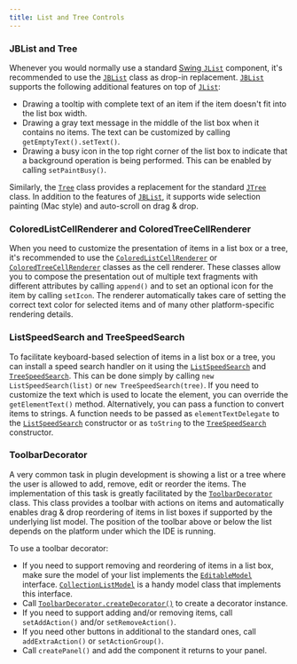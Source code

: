 ```yaml
---
title: List and Tree Controls
---
```

<!-- Copyright 2000-2020 JetBrains s.r.o. and other contributors. Use of this source code is governed by the Apache 2.0 license that can be found in the LICENSE file. -->

### JBList and Tree

Whenever you would normally use a standard [Swing `JList`](https://docs.oracle.com/javase/8/docs/api/javax/swing/JList.html) component, it's recommended to use the [`JBList`](upsource:///platform/platform-api/src/com/intellij/ui/components/JBList.java) class as drop-in replacement. [`JBList`](upsource:///platform/platform-api/src/com/intellij/ui/components/JBList.java) supports the following additional features on top of [`JList`](https://docs.oracle.com/javase/8/docs/api/javax/swing/JList.html):

* Drawing a tooltip with complete text of an item if the item doesn't fit into the list box width.
* Drawing a gray text message in the middle of the list box when it contains no items.
  The text can be customized by calling `getEmptyText().setText()`.
* Drawing a busy icon in the top right corner of the list box to indicate that a background operation is being performed.
  This can be enabled by calling `setPaintBusy()`.

Similarly, the [`Tree`](upsource:///platform/platform-api/src/com/intellij/ui/treeStructure/Tree.java) class provides a replacement for the standard [`JTree`](https://docs.oracle.com/javase/8/docs/api/javax/swing/JTree.html) class.
In addition to the features of [`JBList`](upsource:///platform/platform-api/src/com/intellij/ui/components/JBList.java), it supports wide selection painting (Mac style) and auto-scroll on drag & drop.

### ColoredListCellRenderer and ColoredTreeCellRenderer

When you need to customize the presentation of items in a list box or a tree, it's recommended to use the [`ColoredListCellRenderer`](upsource:///platform/platform-api/src/com/intellij/ui/ColoredListCellRenderer.java) or [`ColoredTreeCellRenderer`](upsource:///platform/platform-api/src/com/intellij/ui/ColoredTreeCellRenderer.java) classes as the cell renderer.
These classes allow you to compose the presentation out of multiple text fragments with different attributes by calling `append()` and to set an optional icon for the item by calling `setIcon`.
The renderer automatically takes care of setting the correct text color for selected items and of many other platform-specific rendering details.

### ListSpeedSearch and TreeSpeedSearch

To facilitate keyboard-based selection of items in a list box or a tree, you can install a speed search handler on it using the [`ListSpeedSearch`](upsource:///platform/platform-impl/src/com/intellij/ui/ListSpeedSearch.java) and [`TreeSpeedSearch`](upsource:///platform/platform-impl/src/com/intellij/ui/TreeSpeedSearch.java).
This can be done simply by calling `new ListSpeedSearch(list)` or `new TreeSpeedSearch(tree)`.
If you need to customize the text which is used to locate the element, you can override the `getElementText()` method.
Alternatively, you can pass a function to convert items to strings.
A function needs to be passed as `elementTextDelegate` to the [`ListSpeedSearch`](upsource:///platform/platform-impl/src/com/intellij/ui/ListSpeedSearch.java) constructor or as `toString` to the [`TreeSpeedSearch`](upsource:///platform/platform-impl/src/com/intellij/ui/TreeSpeedSearch.java) constructor.

### ToolbarDecorator

A very common task in plugin development is showing a list or a tree where the user is allowed to add, remove, edit or reorder the items.
The implementation of this task is greatly facilitated by the [`ToolbarDecorator`](upsource:///platform/platform-api/src/com/intellij/ui/ToolbarDecorator.java) class.
This class provides a toolbar with actions on items and automatically enables drag & drop reordering of items in list boxes if supported by the underlying list model.
The position of the toolbar above or below the list depends on the platform under which the IDE is running.

To use a toolbar decorator:

* If you need to support removing and reordering of items in a list box, make sure the model of your list implements the [`EditableModel`](upsource:///platform/util/ui/src/com/intellij/util/ui/EditableModel.java) interface.
  [`CollectionListModel`](upsource:///platform/util/ui/src/com/intellij/ui/CollectionListModel.java) is a handy model class that implements this interface.
* Call [`ToolbarDecorator.createDecorator()`](upsource:///platform/platform-api/src/com/intellij/ui/ToolbarDecorator.java) to create a decorator instance.
* If you need to support adding and/or removing items, call `setAddAction()` and/or `setRemoveAction()`.
* If you need other buttons in additional to the standard ones, call `addExtraAction()` or `setActionGroup()`.
* Call `createPanel()` and add the component it returns to your panel.

<!--
### AbstractTreeBuilder and AbstractTreeStructure
TODO link to tutorial
-->
